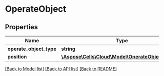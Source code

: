# OperateObject

## Properties
Name | Type | Description | Notes
------------ | ------------- | ------------- | -------------
**operate_object_type** | **string** |  | [optional] 
**position** | [**\Aspose\Cells\Cloud\Model\OperateObjectPosition**](OperateObjectPosition.md) |  | [optional] 

[[Back to Model list]](../README.md#documentation-for-models) [[Back to API list]](../README.md#documentation-for-api-endpoints) [[Back to README]](../README.md)


